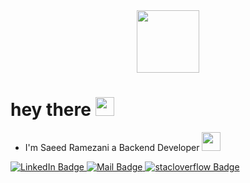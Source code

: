 <div id="header" align="center">
  <img src="https://media.giphy.com/media/M9gbBd9nbDrOTu1Mqx/giphy.gif" width="100"/>
</div>
<h1>
  hey there
  <img src="https://media.giphy.com/media/hvRJCLFzcasrR4ia7z/giphy.gif" width="30px"/>
</h1>

- I'm Saeed Ramezani a Backend Developer <img src="https://media.giphy.com/media/WUlplcMpOCEmTGBtBW/giphy.gif" width="30">


<div id="badges">
  <a href="https://www.linkedin.com/in/saeed-ramezani/" target="_blank">
    <img src="https://img.shields.io/badge/LinkedIn-blue?style=for-the-badge&logo=linkedin&logoColor=white" alt="LinkedIn Badge"/>
  </a>
  <a href="mailto:saeedramezani75@gmail.com" target="_blank">
    <img src="https://img.shields.io/badge/email-red?style=for-the-badge&logo=gmail&logoColor=white" alt="Mail Badge"/>
  </a>
  <a href="https://stackoverflow.com/users/7618968/saeed-ramezani" target="_blank">
    <img src="https://img.shields.io/badge/stackoverflow-orange?style=for-the-badge&logo=stackoverflow&logoColor=white" alt="stacloverflow Badge"/>
  </a>
</div>
<!---
SaeedRz96/SaeedRz96 is a ✨ special ✨ repository because its `README.md` (this file) appears on your GitHub profile.
You can click the Preview link to take a look at your changes.
--->
